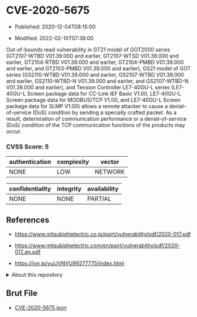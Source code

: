 # CVE-2020-5675

- Published: 2020-12-04T08:15:00

- Modified: 2022-02-10T07:38:00

Out-of-bounds read vulnerability in GT21 model of GOT2000 series (GT2107-WTBD V01.39.000 and earlier, GT2107-WTSD V01.39.000 and earlier, GT2104-RTBD V01.39.000 and earlier, GT2104-PMBD V01.39.000 and earlier, and GT2103-PMBD V01.39.000 and earlier), GS21 model of GOT series (GS2110-WTBD V01.39.000 and earlier, GS2107-WTBD V01.39.000 and earlier, GS2110-WTBD-N V01.39.000 and earlier, and GS2107-WTBD-N V01.39.000 and earlier), and Tension Controller LE7-40GU-L series (LE7-40GU-L Screen package data for CC-Link IEF Basic V1.00, LE7-40GU-L Screen package data for MODBUS/TCP V1.00, and LE7-40GU-L Screen package data for SLMP V1.00) allows a remote attacker to cause a denial-of-service (DoS) condition by sending a specially crafted packet. As a result, deterioration of communication performance or a denial-of-service (DoS) condition of the TCP communication functions of the products may occur.

### CVSS Score: **5**

| authentication | complexity | vector |
| --- | --- | --- |
| NONE | LOW | NETWORK |

| confidentiality | integrity | availability |
| --- | --- | --- |
| NONE | NONE | PARTIAL |

## References

* https://www.mitsubishielectric.co.jp/psirt/vulnerability/pdf/2020-017.pdf

* https://www.mitsubishielectric.com/en/psirt/vulnerability/pdf/2020-017_en.pdf

* https://jvn.jp/vu/JVNVU99277775/index.html

<details>
<summary>About this repository</summary> 

  This repository is part of the project [Live Hack CVE](https://github.com/Live-Hack-CVE). Main website can be found [www.live-hack.org](https://www.live-hack.org) 
  
  Made by [Sn0wAlice](https://github.com/Sn0wAlice) for the people that care about security and need to have a feed of the latest CVEs. Hope you enjoy it, don't forget to star the repo and follow me on [Twitter](https://twitter.com/Sn0wAlice) and [Github](https://github.com/Sn0wAlice). And that is my [personnal website](https://www.alice-snow.me/)

  - [Home Page](https://github.com/Live-Hack-CVE)
  - [Framework](https://github.com/Live-Hack-CVE/cve-framework)
  - [CVE database](https://github.com/Live-Hack-CVE/full_database)
  - [Changelog](https://github.com/Live-Hack-CVE/Changelog)
</details>

## Brut File

* [CVE-2020-5675.json](https://raw.githubusercontent.com/Live-Hack-CVE/full_database/main/cves/2020/CVE-2020-5675.json)

